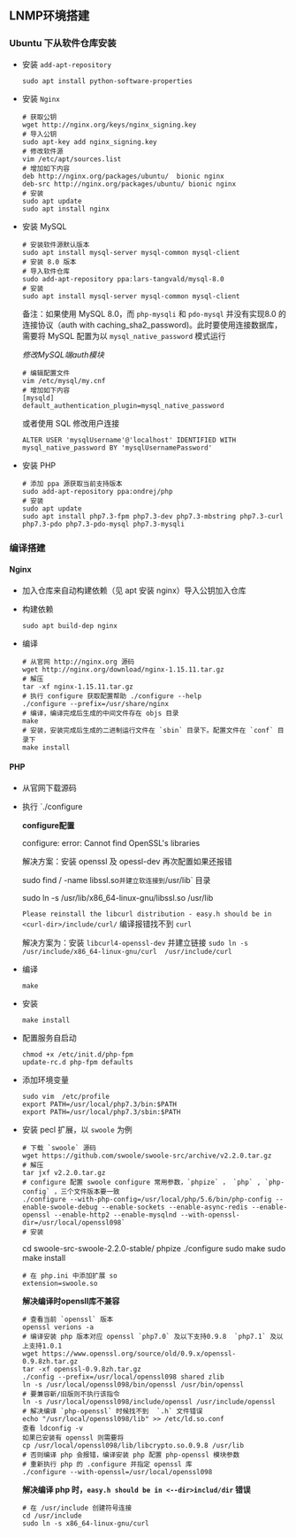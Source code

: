 ## LNMP环境搭建

### Ubuntu 下从软件仓库安装 

* 安装 `add-apt-repository` 

  `sudo apt install python-software-properties`

* 安装 `Nginx`

  ```shell
  # 获取公钥
  wget http://nginx.org/keys/nginx_signing.key
  # 导入公钥
  sudo apt-key add nginx_signing.key
  # 修改软件源
  vim /etc/apt/sources.list
  # 增加如下内容
  deb http://nginx.org/packages/ubuntu/  bionic nginx
  deb-src http://nginx.org/packages/ubuntu/ bionic nginx
  # 安装
  sudo apt update
  sudo apt install nginx
  ```

* 安装 MySQL

  ```shell
  # 安装软件源默认版本
  sudo apt install mysql-server mysql-common mysql-client
  # 安装 8.0 版本
  # 导入软件仓库
  sudo add-apt-repository ppa:lars-tangvald/mysql-8.0
  # 安装
  sudo apt install mysql-server mysql-common mysql-client
  ```

  备注：如果使用 MySQL 8.0，而 `php-mysqli` 和 `pdo-mysql` 并没有实现8.0 的连接协议（auth with caching_sha2_password)。此时要使用连接数据库，需要将 MySQL 配置为以 `mysql_native_password` 模式运行

  *修改MySQL端auth模块*

  ```shell
  # 编辑配置文件
  vim /etc/mysql/my.cnf
  # 增加如下内容
  [mysqld]
  default_authentication_plugin=mysql_native_password
  ```

  或者使用 SQL 修改用户连接

  ```mysql
  ALTER USER 'mysqlUsername'@'localhost' IDENTIFIED WITH mysql_native_password BY 'mysqlUsernamePassword'
  ```

* 安装 PHP

  ```shell
  # 添加 ppa 源获取当前支持版本
  sudo add-apt-repository ppa:ondrej/php
  # 安装
  sudo apt update
  sudo apt install php7.3-fpm php7.3-dev php7.3-mbstring php7.3-curl php7.3-pdo php7.3-pdo-mysql php7.3-mysqli
  ```

### 编译搭建

#### Nginx

* 加入仓库来自动构建依赖（见 apt 安装 nginx）导入公钥加入仓库

* 构建依赖

  ```shell
  sudo apt build-dep nginx
  ```

* 编译

  ```shell
  # 从官网 http://nginx.org 源码
  wget http://nginx.org/download/nginx-1.15.11.tar.gz
  # 解压
  tar -xf nginx-1.15.11.tar.gz
  # 执行 configure 获取配置帮助 ./configure --help
  ./configure --prefix=/usr/share/nginx
  # 编译，编译完成后生成的中间文件存在 objs 目录
  make
  # 安装，安装完成后生成的二进制运行文件在 `sbin` 目录下。配置文件在 `conf` 目录下
  make install
  ```

#### PHP

* 从官网下载源码

* 执行 `./configure

  **configure配置**

  configure: error: Cannot find OpenSSL's libraries

  解决方案：安装 openssl 及 opessl-dev 再次配置如果还报错

  sudo find / -name libssl.so` 并建立软连接到 `/usr/lib` 目录

  sudo ln -s /usr/lib/x86_64-linux-gnu/libssl.so /usr/lib

  `Please reinstall the libcurl distribution - easy.h should be in <curl-dir>/include/curl/`
  编译报错找不到 `curl` 

  解决方案为：安装 `libcurl4-openssl-dev` 并建立链接 `sudo ln -s  /usr/include/x86_64-linux-gnu/curl  /usr/include/curl`

* 编译

  `make`

* 安装

  `make install`

* 配置服务自启动

  ```shell
  chmod +x /etc/init.d/php-fpm
  update-rc.d php-fpm defaults
  ```

* 添加环境变量

  ```shell
  sudo vim  /etc/profile
  export PATH=/usr/local/php7.3/bin:$PATH
  export PATH=/usr/local/php7.3/sbin:$PATH
  ```

* 安装 pecl 扩展，以 `swoole` 为例

  ```shell
  # 下载 `swoole` 源码 
  wget https://github.com/swoole/swoole-src/archive/v2.2.0.tar.gz
  # 解压
  tar jxf v2.2.0.tar.gz
  # configure 配置 swoole configure 常用参数，`phpize` ， `php` , `php-config` ，三个文件版本要一致
  ./configure --with-php-config=/usr/local/php/5.6/bin/php-config --enable-swoole-debug --enable-sockets --enable-async-redis --enable-openssl --enable-http2 --enable-mysqlnd --with-openssl-dir=/usr/local/openssl098`
  # 安装
    ```
    cd swoole-src-swoole-2.2.0-stable/
    phpize
    ./configure
    sudo make
    sudo make install
    ```
  # 在 php.ini 中添加扩展 so
    extension=swoole.so
  ```

  __解决编译时opensll库不兼容__

  ```shell
  # 查看当前 `openssl` 版本
  openssl verions -a
  # 编译安装 php 版本对应 openssl `php7.0` 及以下支持0.9.8  `php7.1` 及以上支持1.0.1 
  wget https://www.openssl.org/source/old/0.9.x/openssl-0.9.8zh.tar.gz
  tar -xf openssl-0.9.8zh.tar.gz
  ./config --prefix=/usr/local/openssl098 shared zlib
  ln -s /usr/local/openssl098/bin/openssl /usr/bin/openssl
  # 要兼容新/旧版则不执行该指令
  ln -s /usr/local/openssl098/include/openssl /usr/include/openssl
  # 解决编译 `php-openssl` 时候找不到  `.h` 文件错误
  echo "/usr/local/openssl098/lib" >> /etc/ld.so.conf
  查看 ldconfig -v
  如果已安装有 openssl 则需要将 
  cp /usr/local/openssl098/lib/libcrypto.so.0.9.8 /usr/lib
  # 否则编译 php 会报错，编译安装 php 配置 php-openssl 模块参数
  # 重新执行 php 的 .configure 并指定 openssl 库
  ./configure --with-openssl=/usr/local/openssl098
  ```

  __解决编译 php 时，`easy.h should be in <--dir>includ/dir` 错误__

  ```shell
  # 在 /usr/include 创建符号连接
  cd /usr/include
  sudo ln -s x86_64-linux-gnu/curl
  ```

  









